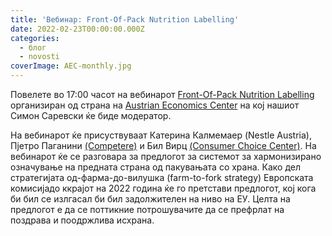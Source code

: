 ```yaml
---
title: 'Вебинар: Front-Of-Pack Nutrition Labelling'
date: 2022-02-23T00:00:00.000Z
categories:
  - блог
  - novosti
coverImage: AEC-monthly.jpg
---
```


Повелете во 17:00 часот на вебинарот [Front-Of-Pack Nutrition Labelling](https://www.facebook.com/events/633799874540218/?ref=newsfeed) организиран од страна на [Austrian Economics Center](https://www.austriancenter.com/) на кој нашиот Симон Саревски ќе биде модератор.

На вебинарот ќе присуствуваат Катерина Калмемаер (Nestle Austria), Пјетро Паганини [(Competere)](https://www.competere.eu/) и Бил Вирц [(Consumer Choice Center)](https://consumerchoicecenter.org/). На вебинарот ќе се разговара за предлогот за системот за хармонизирано означување на предната страна од пакувањата со храна. Како дел стратегијата од-фарма-до-вилушка (farm-to-fork strategy) Европската комисијадо ккрајот на 2022 година ќе го претстави предлогот, кој кога би бил се излгасал би бил задолжителен на ниво на ЕУ. Целта на предлогот е да се поттикние потрошувачите да се префрлат на поздрава и поодржлива исхрана.
